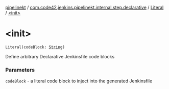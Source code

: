 [pipelinekt](../../index.md) / [com.code42.jenkins.pipelinekt.internal.step.declarative](../index.md) / [Literal](index.md) / [&lt;init&gt;](./-init-.md)

# &lt;init&gt;

`Literal(codeBlock: `[`String`](https://kotlinlang.org/api/latest/jvm/stdlib/kotlin/-string/index.html)`)`

Define arbitrary Declarative Jenkinsfile code blocks

### Parameters

`codeBlock` - a literal code block to inject into the generated Jenkinsfile